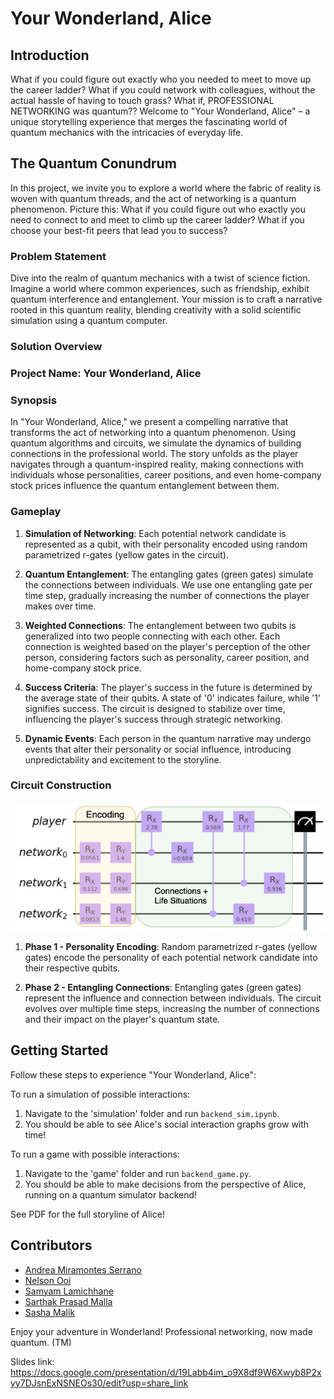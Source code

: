 # Your Wonderland, Alice

## Introduction
What if you could figure out exactly who you needed to meet to move up the career ladder?
What if you could network with colleagues, without the actual hassle of having to touch grass?
What if, PROFESSIONAL NETWORKING was quantum??
Welcome to "Your Wonderland, Alice" – a unique storytelling experience that merges the fascinating world of quantum mechanics with the intricacies of everyday life.

## The Quantum Conundrum

In this project, we invite you to explore a world where the fabric of reality is woven with quantum threads, and the act of networking is a quantum phenomenon. Picture this: What if you could figure out who exactly you need to connect to and meet to climb up the career ladder? What if you choose your best-fit peers that lead you to success?

### Problem Statement

Dive into the realm of quantum mechanics with a twist of science fiction. Imagine a world where common experiences, such as friendship, exhibit quantum interference and entanglement. Your mission is to craft a narrative rooted in this quantum reality, blending creativity with a solid scientific simulation using a quantum computer.

### Solution Overview

### Project Name: Your Wonderland, Alice

### Synopsis

In "Your Wonderland, Alice," we present a compelling narrative that transforms the act of networking into a quantum phenomenon. Using quantum algorithms and circuits, we simulate the dynamics of building connections in the professional world. The story unfolds as the player navigates through a quantum-inspired reality, making connections with individuals whose personalities, career positions, and even home-company stock prices influence the quantum entanglement between them.

### Gameplay

1. **Simulation of Networking**: Each potential network candidate is represented as a qubit, with their personality encoded using random parametrized r-gates (yellow gates in the circuit).

2. **Quantum Entanglement**: The entangling gates (green gates) simulate the connections between individuals. We use one entangling gate per time step, gradually increasing the number of connections the player makes over time.

3. **Weighted Connections**: The entanglement between two qubits is generalized into two people connecting with each other. Each connection is weighted based on the player's perception of the other person, considering factors such as personality, career position, and home-company stock price.

4. **Success Criteria**: The player's success in the future is determined by the average state of their qubits. A state of '0' indicates failure, while '1' signifies success. The circuit is designed to stabilize over time, influencing the player's success through strategic networking.

5. **Dynamic Events**: Each person in the quantum narrative may undergo events that alter their personality or social influence, introducing unpredictability and excitement to the storyline.

### Circuit Construction

<p align="center">
  <img src="./images/circuit.png" />
</p>

1. **Phase 1 - Personality Encoding**: Random parametrized r-gates (yellow gates) encode the personality of each potential network candidate into their respective qubits.

2. **Phase 2 - Entangling Connections**: Entangling gates (green gates) represent the influence and connection between individuals. The circuit evolves over multiple time steps, increasing the number of connections and their impact on the player's quantum state.

## Getting Started

Follow these steps to experience "Your Wonderland, Alice":

To run a simulation of possible interactions:
1. Navigate to the 'simulation' folder and run `backend_sim.ipynb`.
2. You should be able to see Alice's social interaction graphs grow with time!

To run a game with possible interactions:
1. Navigate to the 'game' folder and run `backend_game.py`.
2. You should be able to make decisions from the perspective of Alice, running on a quantum simulator backend!

See PDF for the full storyline of Alice!

## Contributors

- [Andrea Miramontes Serrano](https://github.com/Andrea-MiramonSerr)
- [Nelson Ooi](https://github.com/NelsonOoi)
- [Samyam Lamichhane](https://github.com/declansam)
- [Sarthak Prasad Malla](https://github.com/Sarthak-Malla/)
- [Sasha Malik](https://github.com/Sasha-Malik)

Enjoy your adventure in Wonderland!
Professional networking, now made quantum. (TM)

Slides link: https://docs.google.com/presentation/d/19Labb4im_o9X8df9W6Xwyb8P2xyy7DJsnExNSNEOs30/edit?usp=share_link

